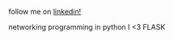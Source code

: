follow me on [linkedin!](https://www.linkedin.com/in/salah-kemet-bbbb61240)

networking programming in python
I <3 FLASK
